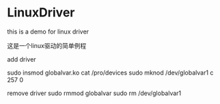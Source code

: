 # LinuxDriver
this is a demo for linux driver

这是一个linux驱动的简单例程

add driver

sudo insmod globalvar.ko
cat /pro/devices
sudo mknod /dev/globalvar1 c 257 0

remove driver
sudo rmmod globalvar
sudo rm /dev/globalvar1
